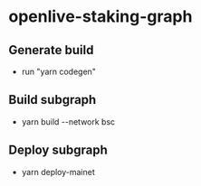 # openlive-staking-graph

## Generate build
- run "yarn codegen"

## Build subgraph
- yarn build --network bsc

## Deploy subgraph
- yarn deploy-mainet
